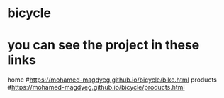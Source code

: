 # bicycle
# you can see the project in these links
home
#https://mohamed-magdyeg.github.io/bicycle/bike.html
products
#https://mohamed-magdyeg.github.io/bicycle/products.html
